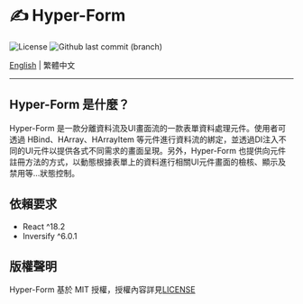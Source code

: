 # ✍ Hyper-Form

![License](https://img.shields.io/github/license/CH-Chang/hyper-form)
![Github last commit (branch)](https://img.shields.io/github/last-commit/CH-Chang/hyper-form/main)

[English](README_EN.md) | 繁體中文

---

## Hyper-Form 是什麼？

Hyper-Form 是一款分離資料流及UI畫面流的一款表單資料處理元件。使用者可透過 HBind、HArray、HArrayItem 等元件進行資料流的綁定，並透過DI注入不同的UI元件以提供各式不同需求的畫面呈現。另外，Hyper-Form 也提供向元件註冊方法的方式，以動態根據表單上的資料進行相關UI元件畫面的檢核、顯示及禁用等...狀態控制。

## 依賴要求

- React ^18.2
- Inversify ^6.0.1

## 版權聲明

Hyper-Form 基於 MIT 授權，授權內容詳見[LICENSE](LICENSE)
